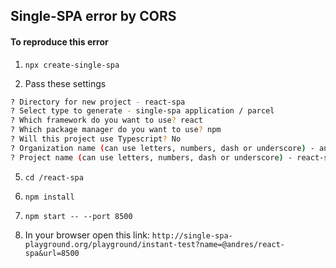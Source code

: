 ## Single-SPA error by CORS

#### To reproduce this error

1. `npx create-single-spa`

2. Pass these settings

```bash
? Directory for new project - react-spa
? Select type to generate - single-spa application / parcel
? Which framework do you want to use? react
? Which package manager do you want to use? npm
? Will this project use Typescript? No
? Organization name (can use letters, numbers, dash or underscore) - andres
? Project name (can use letters, numbers, dash or underscore) - react-spa

```

5. `cd /react-spa`

6. `npm install`

7. `npm start -- --port 8500`

8. In your browser open this link: `http://single-spa-playground.org/playground/instant-test?name=@andres/react-spa&url=8500`
